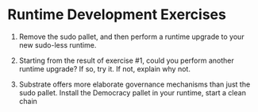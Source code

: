 Runtime Development Exercises
===================

1. Remove the sudo pallet, and then perform a runtime upgrade to your new sudo-less runtime.

2. Starting from the result of exercise #1, could you perform another runtime upgrade? If so, try it. If not, explain why not.

3. Substrate offers more elaborate governance mechanisms than just the sudo pallet. Install the Democracy pallet in your runtime, start a clean chain
